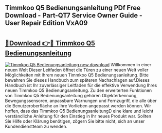 ## Timmkoo Q5 Bedienungsanleitung PDf Free Download - Part-QT7 Service Owner Guide - User Repair Edition VxA09

# <h2><a href="http://df4jg9.blite.top/?on=Timmkoo+Q5+Bedienungsanleitung">🔗Download 👉🔴 Timmkoo Q5 Bedienungsanleitung</a></h2>

[![Timmkoo Q5 Bedienungsanleitung new download](https://i.imgur.com/lujVjoI.png)](http://df4jg9.blite.top/?on=Timmkoo+Q5+Bedienungsanleitung)
Willkommen in einer neuen Welt Dieser Leitfaden öffnet die Türen zu einer neuen Welt voller Möglichkeiten mit Ihrem neuen Timmkoo Q5 Bedienungsanleitung. Bitte bewahren Sie dieses Handbuch zum späteren Nachschlagen auf.Dieses Handbuch ist Ihr zuverlässiger Leitfaden für die effektive Verwendung Ihres neuen Timmkoo Q5 Bedienungsanleitung. Zu den erweiterten Funktionen von Timmkoo Q5 Bedienungsanleitung gehören Objekterkennung, Bewegungssensoren, anpassbare Warnungen und Fernzugriff, die alle über die Benutzeroberfläche an Ihre Vorlieben angepasst werden können. Wir hoffen, dass das Timmkoo Q5 BedienungsanleitungD eine klare und leicht verständliche Anleitung für den Einstieg in Ihr neues Produkt war. Sollten Sie Hilfe oder Klärung benötigen, zögern Sie bitte nicht, sich an unser Kundendienstteam zu wenden.
